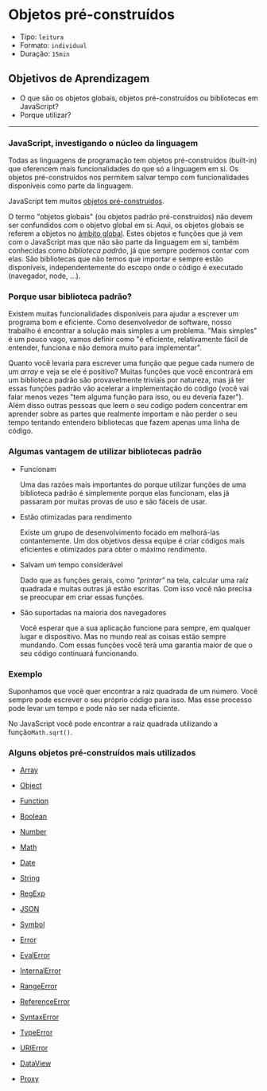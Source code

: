 # Objetos pré-construídos

- Tipo: `leitura`
- Formato: `individual`
- Duração: `15min`

## Objetivos de Aprendizagem

- O que são os objetos globais, objetos pré-construídos ou bibliotecas em
  JavaScript?
- Porque utilizar?

***

### JavaScript, investigando o núcleo da linguagem

Todas as linguagens de programação tem objetos pré-construídos (built-in) que
oferencem mais funcionalidades do que só a linguagem em si. Os objetos
pré-construídos nos permitem salvar tempo com funcionalidades disponíveis como
parte da linguagem.

JavaScript tem muitos [objetos
pré-construídos](https://developer.mozilla.org/pt-BR/docs/Web/JavaScript/Reference/Global_Objects).

O termo "objetos globais" (ou objetos padrão pré-construídos) não devem ser
confundidos com o objetvo global em si. Aqui, os objetos globais se referem a
objetos no [ámbito
global](https://developer.mozilla.org/en-US/docs/Glossary/global_scope). Estes
objetos e funções que já vem com o JavaScript mas que não são parte da linguagem
em si, também conhecidas como _biblioteca padrão_, já que sempre podemos contar
com elas. São bibliotecas que não temos que importar e sempre estão disponíveis,
independentemente do escopo onde o código é executado (navegador, node,
...).

### Porque usar biblioteca padrão?

Existem muitas funcionalidades disponíveis para ajudar a escrever um programa
bom e eficiente. Como desenvolvedor de software, nosso trabalho é encontrar a
solução mais simples a um problema. "Mais simples" é um pouco vago, vamos
definir como "é eficiente, relativamente fácil de entender, funciona e não
demora muito para implementar".

Quanto você levaria para escrever uma função que pegue cada numero de um _array_
e veja se ele é positivo? Muitas funções que você encontrará em um biblioteca
padrão são provavelmente triviais por natureza, mas já ter essas funções padrão
vão acelerar a implementação do código (você vai falar menos vezes "tem alguma
função para isso, ou eu deveria fazer"). Além disso outras pessoas que leem o
seu codigo podem concentrar em aprender sobre as partes que realmente importam e
não perder o seu tempo tentando entendero bibliotecas que fazem apenas uma linha
de código.

### Algumas vantagem de utilizar bibliotecas padrão

- Funcionam

  Uma das razões mais importantes do porque utilizar funções de uma biblioteca
  padrão é simplemente porque elas funcionam, elas já passaram por muitas provas
  de uso e são fáceis de usar.

- Estão otimizadas para rendimento

  Existe um grupo de desenvolvimento focado em melhorá-las contantemente. Um dos
  objetivos dessa equipe é criar códigos mais eficientes e otimizados para obter
  o máximo rendimento.

- Salvam um tempo considerável

  Dado que as funções gerais, como _"printar"_ na tela, calcular uma raíz
  quadrada e muitas outras já estão escritas. Com isso você não precisa se
  preocupar em criar essas funções.

- São suportadas na maioria dos navegadores

  Você esperar que a sua aplicação funcione para sempre, em qualquer lugar e
  dispositivo. Mas no mundo real as coisas estão sempre mundando. Com essas
  funções você terá uma garantia maior de que o seu código continuará
  funcionando.

### Exemplo

Suponhamos que você quer encontrar a raíz quadrada de um número. Você sempre
pode escrever o seu próprio código para isso. Mas esse processo pode levar um
tempo e pode não ser nada eficiente.

No JavaScript você pode encontrar a raíz quadrada utilizando a
função`Math.sqrt()`.

### Alguns objetos pré-construídos mais utilizados

- [Array](https://developer.mozilla.org/pt-BR/docs/Web/JavaScript/Reference/Global_Objects/Array)

- [Object](https://developer.mozilla.org/pt-BR/docs/Web/JavaScript/Reference/Global_Objects/Object)
- [Function](https://developer.mozilla.org/pt-BR/docs/Web/JavaScript/Reference/Global_Objects/Function)
- [Boolean](https://developer.mozilla.org/pt-BR/docs/Web/JavaScript/Reference/Global_Objects/Boolean)
- [Number](https://developer.mozilla.org/pt-BR/docs/Web/JavaScript/Reference/Global_Objects/Number)
- [Math](https://developer.mozilla.org/pt-BR/docs/Web/JavaScript/Reference/Global_Objects/Math)
- [Date](https://developer.mozilla.org/pt-BR/docs/Web/JavaScript/Reference/Global_Objects/Date)
- [String](https://developer.mozilla.org/pt-BR/docs/Web/JavaScript/Reference/Global_Objects/String)
- [RegExp](https://developer.mozilla.org/pt-BR/docs/Web/JavaScript/Reference/Global_Objects/RegExp)
- [JSON](https://developer.mozilla.org/pt-BR/docs/Web/JavaScript/Reference/Global_Objects/JSON)
- [Symbol](https://developer.mozilla.org/pt-BR/docs/Web/JavaScript/Reference/Global_Objects/Symbol)
- [Error](https://developer.mozilla.org/pt-BR/docs/Web/JavaScript/Reference/Global_Objects/Error)
- [EvalError](https://developer.mozilla.org/pt-BR/docs/Web/JavaScript/Reference/Global_Objects/EvalError)
- [InternalError](https://developer.mozilla.org/pt-BR/docs/Web/JavaScript/Reference/Global_Objects/InternalError)
- [RangeError](https://developer.mozilla.org/pt-BR/docs/Web/JavaScript/Reference/Global_Objects/RangeError)
- [ReferenceError](https://developer.mozilla.org/pt-BR/docs/Web/JavaScript/Reference/Global_Objects/ReferenceError)
- [SyntaxError](https://developer.mozilla.org/pt-BR/docs/Web/JavaScript/Reference/Global_Objects/SyntaxError)
- [TypeError](https://developer.mozilla.org/pt-BR/docs/Web/JavaScript/Reference/Global_Objects/TypeError)
- [URIError](https://developer.mozilla.org/pt-BR/docs/Web/JavaScript/Reference/Global_Objects/URIError)
- [DataView](https://developer.mozilla.org/pt-BR/docs/Web/JavaScript/Reference/Global_Objects/DataView)
- [Proxy](https://developer.mozilla.org/pt-BR/docs/Web/JavaScript/Reference/Global_Objects/Proxy)
